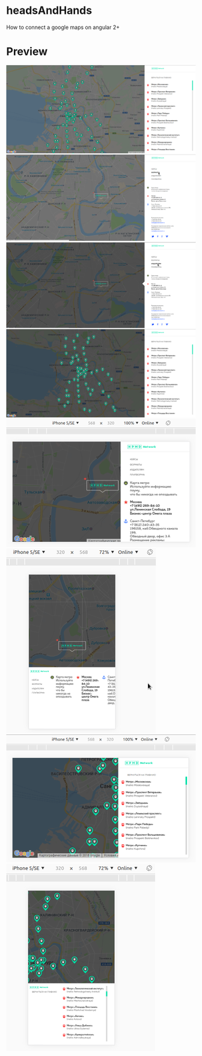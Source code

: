 # headsAndHands
How to connect a google maps on angular 2+

# Preview
![](https://github.com/malcev-dmitry/headsAndHands/blob/master/src/assets/icons/previewList.png)
![](https://github.com/malcev-dmitry/headsAndHands/blob/master/src/assets/icons/previewMap.png)
![](https://github.com/malcev-dmitry/headsAndHands/blob/master/src/assets/icons/previewList1.png)
![](https://github.com/malcev-dmitry/headsAndHands/blob/master/src/assets/icons/previewList2.png)
![](https://github.com/malcev-dmitry/headsAndHands/blob/master/src/assets/icons/previewList3.png)
![](https://github.com/malcev-dmitry/headsAndHands/blob/master/src/assets/icons/previewList4.png)
![](https://github.com/malcev-dmitry/headsAndHands/blob/master/src/assets/icons/previewList5.png)
![](https://github.com/malcev-dmitry/headsAndHands/blob/master/src/assets/icons/previewList6.png)
